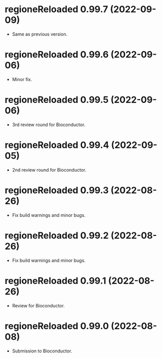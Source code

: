 <!-- NEWS.md is maintained by https://cynkra.github.io/fledge, do not edit -->

# regioneReloaded 0.99.7 (2022-09-09)

- Same as previous version.


# regioneReloaded 0.99.6 (2022-09-06)

- Minor fix.


# regioneReloaded 0.99.5 (2022-09-06)

- 3rd review round for Bioconductor.


# regioneReloaded 0.99.4 (2022-09-05)

- 2nd review round for Bioconductor.


# regioneReloaded 0.99.3 (2022-08-26)

- Fix build warnings and minor bugs.


# regioneReloaded 0.99.2 (2022-08-26)

- Fix build warnings and minor bugs.


# regioneReloaded 0.99.1 (2022-08-26)

- Review for Bioconductor.


# regioneReloaded 0.99.0 (2022-08-08)

- Submission to Bioconductor.


